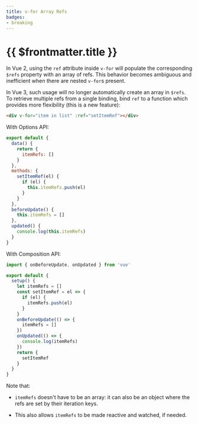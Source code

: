 ```yaml
---
title: v-for Array Refs
badges:
- breaking
---
```


# {{ $frontmatter.title }} <MigrationBadges :badges="$frontmatter.badges" />

In Vue 2, using the `ref` attribute inside `v-for` will populate the corresponding `$refs` property with an array of refs. This behavior becomes ambiguous and inefficient when there are nested `v-for`s present.

In Vue 3, such usage will no longer automatically create an array in `$refs`. To retrieve multiple refs from a single binding, bind `ref` to a function which provides more flexibility (this is a new feature):

```html
<div v-for="item in list" :ref="setItemRef"></div>
```

With Options API:

```js
export default {
  data() {
    return {
      itemRefs: []
    }
  },
  methods: {
    setItemRef(el) {
      if (el) {
        this.itemRefs.push(el)
      }
    }
  },
  beforeUpdate() {
    this.itemRefs = []
  },
  updated() {
    console.log(this.itemRefs)
  }
}
```

With Composition API:

```js
import { onBeforeUpdate, onUpdated } from 'vue'

export default {
  setup() {
    let itemRefs = []
    const setItemRef = el => {
      if (el) {
        itemRefs.push(el)
      }
    }
    onBeforeUpdate(() => {
      itemRefs = []
    })
    onUpdated(() => {
      console.log(itemRefs)
    })
    return {
      setItemRef
    }
  }
}
```

Note that:

- `itemRefs` doesn't have to be an array: it can also be an object where the refs are set by their iteration keys.

- This also allows `itemRefs` to be made reactive and watched, if needed.
